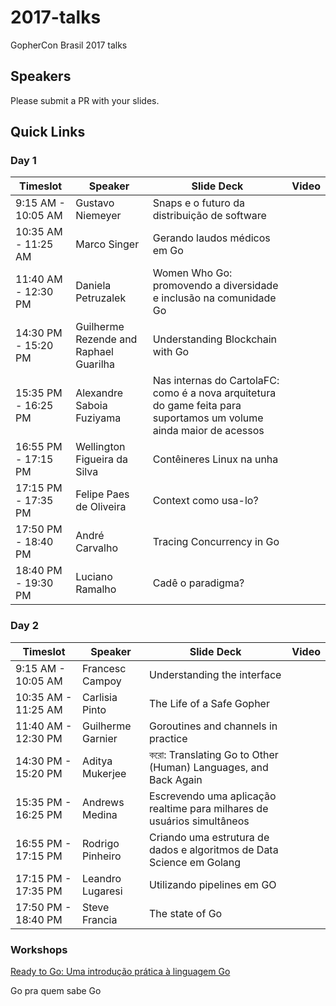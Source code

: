 # 2017-talks
GopherCon Brasil 2017 talks

## Speakers
Please submit a PR with your slides.

## Quick Links

### Day 1

| Timeslot    | Speaker     | Slide Deck | Video | 
| ----------- | ----------- | ---------- | ----- | 
| 9:15 AM - 10:05 AM | Gustavo Niemeyer | Snaps e o futuro da distribuição de software | |
| 10:35 AM - 11:25 AM | Marco Singer | Gerando laudos médicos em Go | |
| 11:40 AM - 12:30 PM | Daniela Petruzalek | Women Who Go: promovendo a diversidade e inclusão na comunidade Go | |
| 14:30 PM - 15:20 PM | Guilherme Rezende and Raphael Guarilha | Understanding Blockchain with Go | |
| 15:35 PM - 16:25 PM | Alexandre Saboia Fuziyama | Nas internas do CartolaFC: como é a nova arquitetura do game feita para suportamos um volume ainda maior de acessos | |
| 16:55 PM - 17:15 PM | Wellington Figueira da Silva | Contêineres Linux na unha | |
| 17:15 PM - 17:35 PM | Felipe Paes de Oliveira | Context como usa-lo? | |
| 17:50 PM - 18:40 PM | André Carvalho | Tracing Concurrency in Go | |
| 18:40 PM - 19:30 PM | Luciano Ramalho | Cadê o paradigma? | |

### Day 2

| Timeslot    | Speaker     | Slide Deck | Video |
| ----------- | ----------- | ---------- | ----- |
| 9:15 AM - 10:05 AM | Francesc Campoy | Understanding the interface | |
| 10:35 AM - 11:25 AM | Carlisia Pinto | The Life of a Safe Gopher | |
| 11:40 AM - 12:30 PM | Guilherme Garnier | Goroutines and channels in practice | |
| 14:30 PM - 15:20 PM | Aditya Mukerjee | করো: Translating Go to Other (Human) Languages, and Back Again | |
| 15:35 PM - 16:25 PM | Andrews Medina | Escrevendo uma aplicação realtime para milhares de usuários simultâneos | |
| 16:55 PM - 17:15 PM | Rodrigo Pinheiro | Criando uma estrutura de dados e algoritmos de Data Science em Golang | |
| 17:15 PM - 17:35 PM | Leandro Lugaresi | Utilizando pipelines em GO | |
| 17:50 PM - 18:40 PM | Steve Francia | The state of Go | |

### Workshops

[Ready to Go: Uma introdução prática à linguagem Go](https://github.com/ellenkorbes/ready-to-go)

Go pra quem sabe Go
